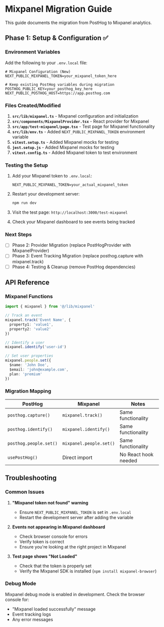 # Mixpanel Migration Guide

This guide documents the migration from PostHog to Mixpanel analytics.

## Phase 1: Setup & Configuration ✅

### Environment Variables

Add the following to your `.env.local` file:

```env
# Mixpanel Configuration (New)
NEXT_PUBLIC_MIXPANEL_TOKEN=your_mixpanel_token_here

# Keep existing PostHog variables during migration
POSTHOG_PUBLIC_KEY=your_posthog_key_here
NEXT_PUBLIC_POSTHOG_HOST=https://app.posthog.com
```

### Files Created/Modified

1. **`src/lib/mixpanel.ts`** - Mixpanel configuration and initialization
2. **`src/components/MixpanelProvider.tsx`** - React provider for Mixpanel
3. **`src/app/test-mixpanel/page.tsx`** - Test page for Mixpanel functionality
4. **`src/lib/env.ts`** - Added `NEXT_PUBLIC_MIXPANEL_TOKEN` environment variable
5. **`vitest.setup.ts`** - Added Mixpanel mocks for testing
6. **`jest.setup.js`** - Added Mixpanel mocks for testing
7. **`vitest.config.ts`** - Added Mixpanel token to test environment

### Testing the Setup

1. Add your Mixpanel token to `.env.local`:
   ```env
   NEXT_PUBLIC_MIXPANEL_TOKEN=your_actual_mixpanel_token
   ```

2. Restart your development server:
   ```bash
   npm run dev
   ```

3. Visit the test page: `http://localhost:3000/test-mixpanel`

4. Check your Mixpanel dashboard to see events being tracked

### Next Steps

- [ ] Phase 2: Provider Migration (replace PostHogProvider with MixpanelProvider)
- [ ] Phase 3: Event Tracking Migration (replace posthog.capture with mixpanel.track)
- [ ] Phase 4: Testing & Cleanup (remove PostHog dependencies)

## API Reference

### Mixpanel Functions

```typescript
import { mixpanel } from '@/lib/mixpanel'

// Track an event
mixpanel.track('Event Name', {
  property1: 'value1',
  property2: 'value2'
})

// Identify a user
mixpanel.identify('user-id')

// Set user properties
mixpanel.people.set({
  $name: 'John Doe',
  $email: 'john@example.com',
  plan: 'premium'
})
```

### Migration Mapping

| PostHog | Mixpanel | Notes |
|---------|----------|-------|
| `posthog.capture()` | `mixpanel.track()` | Same functionality |
| `posthog.identify()` | `mixpanel.identify()` | Same functionality |
| `posthog.people.set()` | `mixpanel.people.set()` | Same functionality |
| `usePostHog()` | Direct import | No React hook needed |

## Troubleshooting

### Common Issues

1. **"Mixpanel token not found" warning**
   - Ensure `NEXT_PUBLIC_MIXPANEL_TOKEN` is set in `.env.local`
   - Restart the development server after adding the variable

2. **Events not appearing in Mixpanel dashboard**
   - Check browser console for errors
   - Verify token is correct
   - Ensure you're looking at the right project in Mixpanel

3. **Test page shows "Not Loaded"**
   - Check that the token is properly set
   - Verify the Mixpanel SDK is installed (`npm install mixpanel-browser`)

### Debug Mode

Mixpanel debug mode is enabled in development. Check the browser console for:
- "Mixpanel loaded successfully" message
- Event tracking logs
- Any error messages 